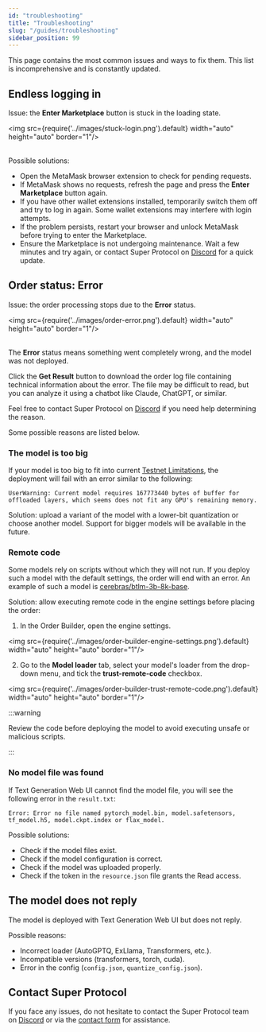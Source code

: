 ```yaml
---
id: "troubleshooting"
title: "Troubleshooting"
slug: "/guides/troubleshooting"
sidebar_position: 99
---
```


This page contains the most common issues and ways to fix them. This list is incomprehensive and is constantly updated.

## Endless logging in

Issue: the **Enter Marketplace** button is stuck in the loading state.

<img src={require('../images/stuck-login.png').default} width="auto" height="auto" border="1"/>
<br/>
<br/>

Possible solutions:

- Open the MetaMask browser extension to check for pending requests.
- If MetaMask shows no requests, refresh the page and press the **Enter Marketplace** button again.
- If you have other wallet extensions installed, temporarily switch them off and try to log in again. Some wallet extensions may interfere with login attempts. 
- If the problem persists, restart your browser and unlock MetaMask before trying to enter the Marketplace.
- Ensure the Marketplace is not undergoing maintenance. Wait a few minutes and try again, or contact Super Protocol on [Discord](https://discord.gg/superprotocol) for a quick update.

## Order status: Error

Issue: the order processing stops due to the **Error** status.

<img src={require('../images/order-error.png').default} width="auto" height="auto" border="1"/>
<br/>
<br/>

The **Error** status means something went completely wrong, and the model was not deployed.

Click the **Get Result** button to download the order log file containing technical information about the error. The file may be difficult to read, but you can analyze it using a chatbot like Claude, ChatGPT, or similar.

Feel free to contact Super Protocol on [Discord](https://discord.gg/superprotocol) if you need help determining the reason.

Some possible reasons are listed below.

### The model is too big

If your model is too big to fit into current [Testnet Limitations](/marketplace/limitations), the deployment will fail with an error similar to the following:

```
UserWarning: Current model requires 167773440 bytes of buffer for offloaded layers, which seems does not fit any GPU's remaining memory.
```

Solution: upload a variant of the model with a lower-bit quantization or choose another model. Support for bigger models will be available in the future.

### Remote code

Some models rely on scripts without which they will not run. If you deploy such a model with the default settings, the order will end with an error. An example of such a model is [cerebras/btlm-3b-8k-base](https://huggingface.co/cerebras/btlm-3b-8k-base).

Solution: allow executing remote code in the engine settings before placing the order:

1. In the Order Builder, open the engine settings.

<img src={require('../images/order-builder-engine-settings.png').default} width="auto" height="auto" border="1"/>
<br/>

2. Go to the **Model loader** tab, select your model's loader from the drop-down menu, and tick the **trust-remote-code** checkbox.

<img src={require('../images/order-builder-trust-remote-code.png').default} width="auto" height="auto" border="1"/>
<br/>

:::warning

Review the code before deploying the model to avoid executing unsafe or malicious scripts.

:::

### No model file was found

If Text Generation Web UI cannot find the model file, you will see the following error in the `result.txt`:

```
Error: Error no file named pytorch_model.bin, model.safetensors, tf_model.h5, model.ckpt.index or flax_model.
```

Possible solutions:

- Check if the model files exist.
- Check if the model configuration is correct.
- Check if the model was uploaded properly.
- Check if the token in the `resource.json` file grants the Read access.

## The model does not reply

The model is deployed with Text Generation Web UI but does not reply.

Possible reasons:

- Incorrect loader (AutoGPTQ, ExLlama, Transformers, etc.).
- Incompatible versions (transformers, torch, cuda).
- Error in the config (`config.json`, `quantize_config.json`).

## Contact Super Protocol

If you face any issues, do not hesitate to contact the Super Protocol team on [Discord](https://discord.gg/superprotocol) or via the [contact form](https://superprotocol.zendesk.com/hc/en-us/requests/new) for assistance.